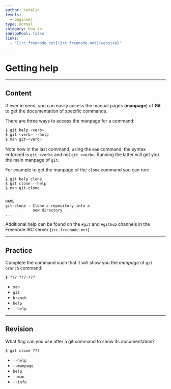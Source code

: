 ```yaml
---
author: catalin
levels:
  - beginner
type: normal
category: how to
inAlgoPool: false
links:
  - '[irc.freenode.net](irc.freenode.net){website}'
---
```


# Getting help


---

## Content

If ever in need, you can easily access the manual pages (**manpage**) of **Git** to get the documentation of specific commands.

There are three ways to access the manpage for a command:

```bash
$ git help <verb>
$ git <verb> --help
$ man git-<verb>
```

Note how in the last command, using the `man` command, the syntax enforced is `git-<verb>` and not `git <verb>`. Running the latter will get you the main manpage of `git`.

For example to get the manpage of the `clone` command you can run:

    $ git help clone
    $ git clone --help
    $ man git-clone


    NAME
    git-clone - Clone a repository into a
                new directory
    ...

Additional help can be found on the `#git` and `#github` channels in the Freenode IRC server (`irc.freenode.net`).


---

## Practice

Complete the command such that it will show you the *manpage* of `git branch` command:

```
$ ??? ???-???

```

* `man`
* `git`
* `branch`
* `help`
* `--help`


---

## Revision

What flag can you use after a git command to show its documentation?

    $ git clone ???

* `--help`
* `--manpage`
* `help`
* `--man`
* `--info`
